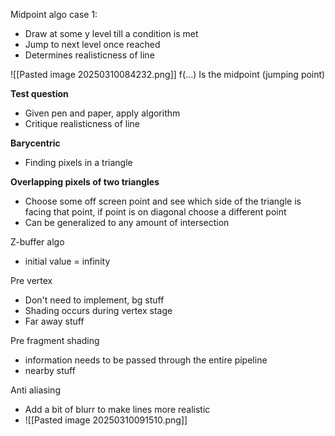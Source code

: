 Midpoint algo
case 1:
- Draw at some y level till a condition is met
- Jump to next level once reached
- Determines realisticness of line

![[Pasted image 20250310084232.png]]
f(...)
Is the midpoint (jumping point)

**Test question**
- Given pen and paper, apply algorithm
- Critique realisticness of line

**Barycentric**
- Finding pixels in a triangle

**Overlapping pixels of two triangles**
- Choose some off screen point and see which side of the triangle is facing that point, if point is on diagonal choose a different point
- Can be generalized to any amount of intersection

Z-buffer algo
- initial value = infinity 

Pre vertex
- Don't need to implement, bg stuff
- Shading occurs during vertex stage
- Far away stuff

Pre fragment shading
- information needs to be passed through the entire pipeline
- nearby stuff

Anti aliasing
- Add a bit of blurr to make lines more realistic
- ![[Pasted image 20250310091510.png]]
